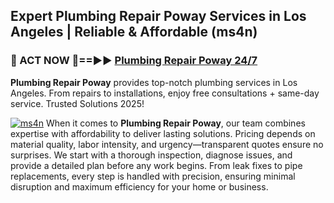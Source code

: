 ## Expert Plumbing Repair Poway Services in Los Angeles | Reliable & Affordable (ms4n)  

<h3>🚿 ACT NOW 🌟==►► <a href="https://tinyurl.com/2ne6vx2x" rel="nofollow">Plumbing Repair Poway 24/7</a></h3>

**Plumbing Repair Poway** provides top-notch plumbing services in Los Angeles. From repairs to installations, enjoy free consultations + same-day service. Trusted Solutions 2025!

[![ms4n](https://i.imgur.com/4PFF4AK.jpeg)](https://tinyurl.com/2ne6vx2x)
When it comes to **Plumbing Repair Poway**, our team combines expertise with affordability to deliver lasting solutions. Pricing depends on material quality, labor intensity, and urgency—transparent quotes ensure no surprises. We start with a thorough inspection, diagnose issues, and provide a detailed plan before any work begins. From leak fixes to pipe replacements, every step is handled with precision, ensuring minimal disruption and maximum efficiency for your home or business.
